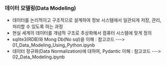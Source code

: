 ### 데이터 모델링(Data Modeling)
-  데이터를 논리적이고 구조적으로 설계하여 정보 시스템에서 일관되게 저장, 관리, 처리할 수 있도록 하는 과정
-  현실 세계의 데이터를 개념적 구조로 추상화해서 컴퓨터 시스템에 맞게 정의
-  sqlite3(RDB)와 Mong Db(No sql)을 이해 : 참고코드 ---> 01_Data_Modeling_Using_Python.ipynb
-  데이터 정규화(Data Normalization)에 대하여, Pydantic 이해 : 참고코드 ---> 02_Data_Modeling.ipynb

